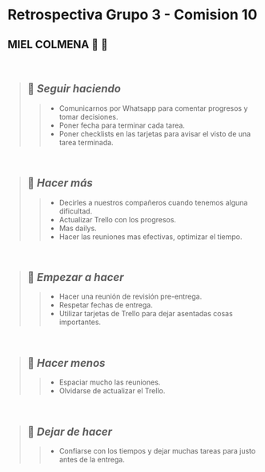 # Retrospectiva Grupo 3 - Comision 10

## MIEL COLMENA :honey_pot: :bee:

<br>

>## :small_orange_diamond: *Seguir haciendo*
>>* Comunicarnos por Whatsapp para comentar progresos y tomar decisiones.
>>* Poner fecha para terminar cada tarea.
>>* Poner checklists en las tarjetas para avisar el visto de una tarea terminada.

<br>

>## :small_orange_diamond: *Hacer más*
>>* Decirles a nuestros compañeros cuando tenemos alguna dificultad.
>>* Actualizar Trello con los progresos.
>>* Mas dailys.
>>* Hacer las reuniones mas efectivas, optimizar el tiempo.

<br>

>## :small_orange_diamond: *Empezar a hacer*
>>* Hacer una reunión de revisión pre-entrega.
>>* Respetar fechas de entrega.
>>* Utilizar tarjetas de Trello para dejar asentadas cosas importantes.

<br>

>## :small_orange_diamond: *Hacer menos*
>>* Espaciar mucho las reuniones.
>>* Olvidarse de actualizar el Trello.
<br>


>## :small_orange_diamond: *Dejar de hacer*
>>* Confiarse con los tiempos y dejar muchas tareas para justo antes de la entrega.
